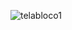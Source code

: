 ![telabloco1](https://user-images.githubusercontent.com/90519615/172297657-66800eec-9d91-4382-9409-020ad6f34d0b.png)
